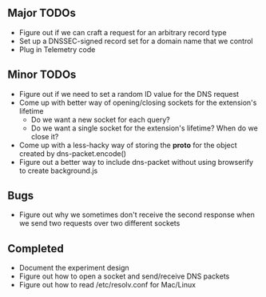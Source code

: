 ## Major TODOs ##
* Figure out if we can craft a request for an arbitrary record type
* Set up a DNSSEC-signed record set for a domain name that we control
* Plug in Telemetry code

## Minor TODOs ##
* Figure out if we need to set a random ID value for the DNS request
* Come up with better way of opening/closing sockets for the extension's
  lifetime
    * Do we want a new socket for each query?
    * Do we want a single socket for the extension's lifetime? When do we close
      it?
* Come up with a less-hacky way of storing the __proto__ for the object created
  by dns-packet.encode()
* Figure out a better way to include dns-packet without using browserify to
  create background.js

## Bugs ##
* Figure out why we sometimes don't receive the second response when we send two
  requests over two different sockets

## Completed ##
* Document the experiment design
* Figure out how to open a socket and send/receive DNS packets
* Figure out how to read /etc/resolv.conf for Mac/Linux
